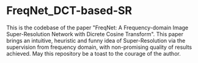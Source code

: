 # FreqNet_DCT-based-SR
This is the codebase of the paper "FreqNet: A Frequency-domain Image Super-Resolution Network with Dicrete Cosine Transform". This paper brings an intuitive, heuristic and funny idea of Super-Resolution via the supervision from frequency domain, with non-promising quality of results achieved. May this repository be a toast to the courage of the author.
